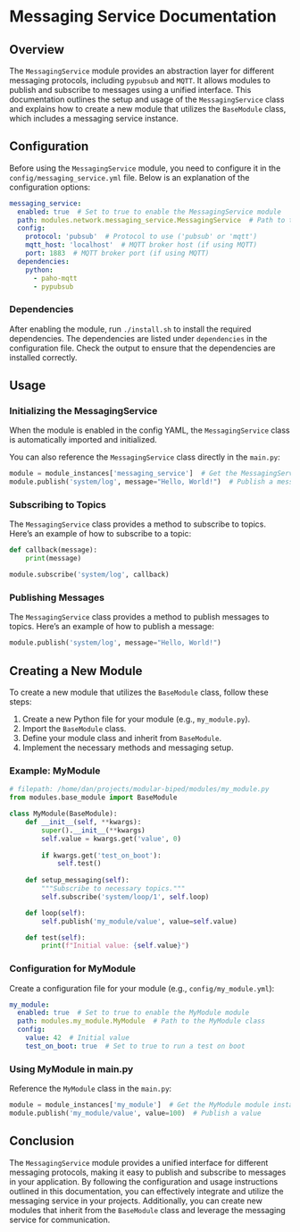 # Messaging Service Documentation

## Overview

The `MessagingService` module provides an abstraction layer for different messaging protocols, including `pypubsub` and `MQTT`. It allows modules to publish and subscribe to messages using a unified interface. This documentation outlines the setup and usage of the `MessagingService` class and explains how to create a new module that utilizes the `BaseModule` class, which includes a messaging service instance.

## Configuration

Before using the `MessagingService` module, you need to configure it in the `config/messaging_service.yml` file. Below is an explanation of the configuration options:

```yaml
messaging_service:
  enabled: true  # Set to true to enable the MessagingService module
  path: modules.network.messaging_service.MessagingService  # Path to the MessagingService class
  config:
    protocol: 'pubsub'  # Protocol to use ('pubsub' or 'mqtt')
    mqtt_host: 'localhost'  # MQTT broker host (if using MQTT)
    port: 1883  # MQTT broker port (if using MQTT)
  dependencies:
    python:
      - paho-mqtt
      - pypubsub
```

### Dependencies

After enabling the module, run `./install.sh` to install the required dependencies. The dependencies are listed under `dependencies` in the configuration file. Check the output to ensure that the dependencies are installed correctly.

## Usage

### Initializing the MessagingService

When the module is enabled in the config YAML, the `MessagingService` class is automatically imported and initialized.

You can also reference the `MessagingService` class directly in the `main.py`:

```python
module = module_instances['messaging_service']  # Get the MessagingService module instance
module.publish('system/log', message="Hello, World!")  # Publish a message
```

### Subscribing to Topics

The `MessagingService` class provides a method to subscribe to topics. Here’s an example of how to subscribe to a topic:

```python
def callback(message):
    print(message)

module.subscribe('system/log', callback)
```

### Publishing Messages

The `MessagingService` class provides a method to publish messages to topics. Here’s an example of how to publish a message:

```python
module.publish('system/log', message="Hello, World!")
```

## Creating a New Module

To create a new module that utilizes the `BaseModule` class, follow these steps:

1. Create a new Python file for your module (e.g., `my_module.py`).
2. Import the `BaseModule` class.
3. Define your module class and inherit from `BaseModule`.
4. Implement the necessary methods and messaging setup.

### Example: MyModule

```python
# filepath: /home/dan/projects/modular-biped/modules/my_module.py
from modules.base_module import BaseModule

class MyModule(BaseModule):
    def __init__(self, **kwargs):
        super().__init__(**kwargs)
        self.value = kwargs.get('value', 0)
        
        if kwargs.get('test_on_boot'):
            self.test()
            
    def setup_messaging(self):
        """Subscribe to necessary topics."""
        self.subscribe('system/loop/1', self.loop)

    def loop(self):
        self.publish('my_module/value', value=self.value)

    def test(self):
        print(f"Initial value: {self.value}")
```

### Configuration for MyModule

Create a configuration file for your module (e.g., `config/my_module.yml`):

```yaml
my_module:
  enabled: true  # Set to true to enable the MyModule module
  path: modules.my_module.MyModule  # Path to the MyModule class
  config:
    value: 42  # Initial value
    test_on_boot: true  # Set to true to run a test on boot
```

### Using MyModule in main.py

Reference the `MyModule` class in the `main.py`:

```python
module = module_instances['my_module']  # Get the MyModule module instance
module.publish('my_module/value', value=100)  # Publish a value
```

## Conclusion

The `MessagingService` module provides a unified interface for different messaging protocols, making it easy to publish and subscribe to messages in your application. By following the configuration and usage instructions outlined in this documentation, you can effectively integrate and utilize the messaging service in your projects. Additionally, you can create new modules that inherit from the `BaseModule` class and leverage the messaging service for communication.